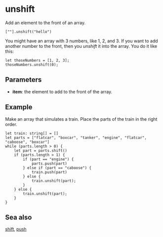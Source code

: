 # unshift

Add an element to the front of an array.

```sig
[""].unshift("hello")
```

You might have an array with 3 numbers, like 1, 2, and 3. If you want to add another number to the front,
then you _unshift_ it into the array. You do it like this:

```block
let thoseNumbers = [1, 2, 3];
thoseNumbers.unshift(0);
```

## Parameters

* **item**: the element to add to the front of the array.

## Example

Make an array that simulates a train. Place the parts of the train in the right order.

```blocks
let train: string[] = []
let parts = ["flatcar", "boxcar", "tanker", "engine", "flatcar", "caboose", "boxcar"]
while (parts.length > 0) {
    let part = parts.shift()
    if (parts.length > 1) {
        if (part == "engine") {
            parts.push(part)
        } else if (part == "caboose") {
            train.push(part)
        } else {
            train.unshift(part);
        }
    } else {
        train.unshift(part);
    }
}
```

## Sea also

[shift](/blocks/arrays/shift), [push](/blocks/arrays/push)